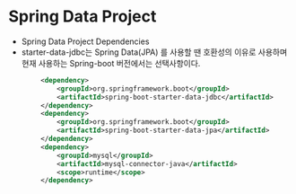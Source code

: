 # Spring Data Project

* Spring Data Project Dependencies
* starter-data-jdbc는 Spring Data(JPA) 를 사용할 땐 호환성의 이유로 사용하며 현재 사용하는 Spring-boot 버전에서는 선택사항이다.
```xml
		<dependency>
			<groupId>org.springframework.boot</groupId>
			<artifactId>spring-boot-starter-data-jdbc</artifactId>
		</dependency>
		<dependency>
			<groupId>org.springframework.boot</groupId>
			<artifactId>spring-boot-starter-data-jpa</artifactId>
		</dependency>
        <dependency>
            <groupId>mysql</groupId>
            <artifactId>mysql-connector-java</artifactId>
            <scope>runtime</scope>
        </dependency>

```